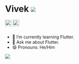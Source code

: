 # Vivek ![](https://komarev.com/ghpvc/?username=sonawane-vivek)

   <a href="https://www.linkedin.com/in/vivek-sonawane-0b86421b6/">
    <img align="left" alt="viral's LinkdeIN" width="22px" src="https://cdn.jsdelivr.net/npm/simple-icons@v3/icons/linkedin.svg" />
  </a>
   <a href="https://stackoverflow.com/users/14314951/v1v3k">
    <img align="left" alt="viral's stackoverflow" width="22px" src="https://cdn.jsdelivr.net/npm/simple-icons@v3/icons/stackoverflow.svg" />
  </a>
    
<br><br>
- 🌱 I’m currently learning Flutter.
- 💬 Ask me about Flutter.
- 😄 Pronouns: He/Him

<img src="https://github-readme-stats.vercel.app/api?username=sonawane-vivek&&show_icons=true&title_color=ffffff&icon_color=bb2acf&text_color=daf7dc&bg_color=191919">


 
<!--
**sonawane-vivek/sonawane-vivek** is a ✨ _special_ ✨ repository because its `README.md` (this file) appears on your GitHub profile.

Here are some ideas to get you started:

- 🔭 I’m currently working on ...
- 🌱 I’m currently learning Flutter...
- 👯 I’m looking to collaborate on ...
- 🤔 I’m looking for help with ...
- 💬 Ask me about ...
- 📫 How to reach me: ...
- 😄 Pronouns: ...
- ⚡ Fun fact: ...
-->
